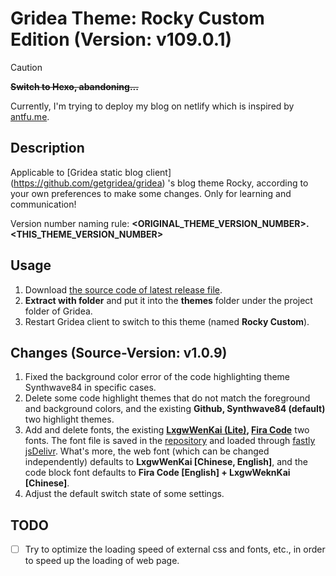 # Gridea Theme: Rocky Custom Edition (Version: v109.0.1)

> [!CAUTION]
> ~~**Switch to Hexo, abandoning...**~~
>
> Currently, I'm trying to deploy my blog on netlify which is inspired by [antfu.me](https://antfu.me).

## Description

Applicable to [Gridea static blog client] (<https://github.com/getgridea/gridea>) 's blog theme Rocky, according to your own preferences to make some changes. Only for learning and communication!

Version number naming rule: **<ORIGINAL_THEME_VERSION_NUMBER>.<THIS_THEME_VERSION_NUMBER>**

## Usage

1. Download [the source code of latest release file](../../releases).
2. **Extract with folder** and put it into the **themes** folder under the project folder of Gridea.
3. Restart Gridea client to switch to this theme (named **Rocky Custom**).

## Changes (Source-Version: v1.0.9)

1. Fixed the background color error of the code highlighting theme Synthwave84 in specific cases.
2. Delete some code highlight themes that do not match the foreground and background colors, and the existing **Github, Synthwave84 (default)** two highlight themes.
3. Add and delete fonts, the existing **[LxgwWenKai (Lite)](https://github.com/lxgw/LxgwWenKai-Lite), [Fira Code](https://github.com/tonsky/FiraCode)** two fonts. The font file is saved in the [repository](../../../lyana-nullptr.github.io/tree/main/fonts) and loaded through [fastly jsDelivr](https://fastly.jsdelivr.net). What's more, the web font (which can be changed independently) defaults to **LxgwWenKai [Chinese, English]**, and the code block font defaults to **Fira Code [English] + LxgwWeknKai [Chinese]**.
4. Adjust the default switch state of some settings.

## TODO

- [ ] Try to optimize the loading speed of external css and fonts, etc., in order to speed up the loading of web page.
